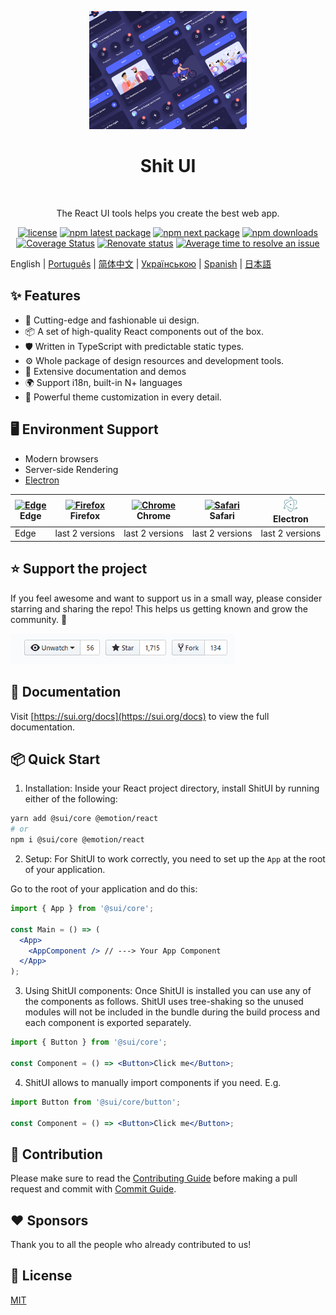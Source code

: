 <!-- markdownlint-disable-next-line -->
<p align="center">
  <img width='50%' src="../../images/logo.jpg" alt="Shit UI">
  <h1 align="center">Shit UI</h1>
</p>
</br>
<p align="center">
  The React UI tools helps you create the best web app.
</p>
<div align="center">

[![license](https://img.shields.io/badge/license-MIT-blue.svg)](https://github.com/mui-org/material-ui/blob/HEAD/LICENSE)
[![npm latest package](https://img.shields.io/npm/v/@mui/material/latest.svg)](https://www.npmjs.com/package/@mui/material)
[![npm next package](https://img.shields.io/npm/v/@mui/material/next.svg)](https://www.npmjs.com/package/@mui/material)
[![npm downloads](https://img.shields.io/npm/dm/@mui/material.svg)](https://www.npmjs.com/package/@mui/material)
[![Coverage Status](https://img.shields.io/codecov/c/github/mui-org/material-ui/master.svg)](https://codecov.io/gh/mui-org/material-ui/branch/master)
[![Renovate status](https://img.shields.io/badge/renovate-enabled-brightgreen.svg)](https://github.com/mui-org/material-ui/issues/27062)
[![Average time to resolve an issue](https://isitmaintained.com/badge/resolution/mui-org/material-ui.svg)](https://isitmaintained.com/project/mui-org/material-ui 'Average time to resolve an issue')


</div>

English | [Português](./README-pt_BR.md) | [简体中文](./README-zh_CN.md) | [Українською](./README-uk_UA.md) | [Spanish](./README-sp_MX.md) | [日本語](./README-ja_JP.md)

## ✨ Features

- 🌈 Cutting-edge and fashionable ui design.
- 📦 A set of high-quality React components out of the box.
- 🛡 Written in TypeScript with predictable static types.
- ⚙️ Whole package of design resources and development tools.
- 📖 Extensive documentation and demos
- 🌍 Support i18n, built-in N+ languages
- 🎨 Powerful theme customization in every detail.

## 🖥 Environment Support

- Modern browsers
- Server-side Rendering
- [Electron](https://www.electronjs.org/)

| [<img src="https://raw.githubusercontent.com/alrra/browser-logos/master/src/edge/edge_48x48.png" alt="Edge" width="24px" height="24px" />](http://godban.github.io/browsers-support-badges/)<br>Edge | [<img src="https://raw.githubusercontent.com/alrra/browser-logos/master/src/firefox/firefox_48x48.png" alt="Firefox" width="24px" height="24px" />](http://godban.github.io/browsers-support-badges/)<br>Firefox | [<img src="https://raw.githubusercontent.com/alrra/browser-logos/master/src/chrome/chrome_48x48.png" alt="Chrome" width="24px" height="24px" />](http://godban.github.io/browsers-support-badges/)<br>Chrome | [<img src="https://raw.githubusercontent.com/alrra/browser-logos/master/src/safari/safari_48x48.png" alt="Safari" width="24px" height="24px" />](http://godban.github.io/browsers-support-badges/)<br>Safari | [<img src="https://raw.githubusercontent.com/alrra/browser-logos/master/src/electron/electron_48x48.png" alt="Electron" width="24px" height="24px" />](http://godban.github.io/browsers-support-badges/)<br>Electron |
| --- | --- | --- | --- | --- |
| Edge | last 2 versions | last 2 versions | last 2 versions | last 2 versions |

## ⭐ Support the project

If you feel awesome and want to support us in a small way, please consider starring and sharing the repo! This helps us getting known and grow the community. 🙏

<img src="https://raw.githubusercontent.com/lusaxweb/vuesax/master/public/github-vuesax-star.gif" alt="star" />

## 🔨 Documentation

Visit [https://sui.org/docs](https://sui.org/docs) to view the full documentation.

## 📦 Quick Start

1. Installation: Inside your React project directory, install ShitUI by running either of the following:

```bash
yarn add @sui/core @emotion/react
# or
npm i @sui/core @emotion/react
```

2. Setup: For ShitUI to work correctly, you need to set up the `App` at the root of your application.

Go to the root of your application and do this:

```jsx
import { App } from '@sui/core';

const Main = () => (
  <App>
    <AppComponent /> // ---> Your App Component
  </App>
);
```

3. Using ShitUI components: Once ShitUI is installed you can use any of the components as follows.
   ShitUI uses tree-shaking so the unused modules will not be included in the bundle during the build process and
   each component is exported separately.

```jsx
import { Button } from '@sui/core';

const Component = () => <Button>Click me</Button>;
```

4. ShitUI allows to manually import components if you need. E.g.

```jsx
import Button from '@sui/core/button';

const Component = () => <Button>Click me</Button>;
```

## 🤝 Contribution

Please make sure to read the [Contributing Guide](https://github.com/fogcity/ui/blob/main/contributing.md) before making a pull request and commit with [Commit Guide](https://github.com/fogcity/ui/blob/main/commit-convention.md).

## ❤️ Sponsors

Thank you to all the people who already contributed to us!

## 🔗 License

[MIT](https://opensource.org/licenses/MIT)

